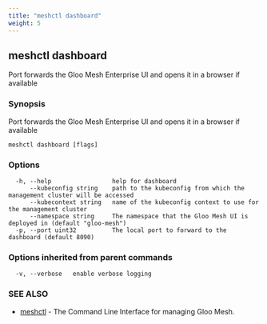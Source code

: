 ```yaml
---
title: "meshctl dashboard"
weight: 5
---
```

## meshctl dashboard

Port forwards the Gloo Mesh Enterprise UI and opens it in a browser if available

### Synopsis

Port forwards the Gloo Mesh Enterprise UI and opens it in a browser if available

```
meshctl dashboard [flags]
```

### Options

```
  -h, --help                 help for dashboard
      --kubeconfig string    path to the kubeconfig from which the management cluster will be accessed
      --kubecontext string   name of the kubeconfig context to use for the management cluster
      --namespace string     The namespace that the Gloo Mesh UI is deployed in (default "gloo-mesh")
  -p, --port uint32          The local port to forward to the dashboard (default 8090)
```

### Options inherited from parent commands

```
  -v, --verbose   enable verbose logging
```

### SEE ALSO

* [meshctl](../meshctl)	 - The Command Line Interface for managing Gloo Mesh.

